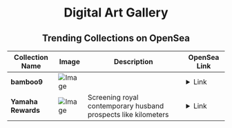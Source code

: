 <div align="center">

# Digital Art Gallery

## Trending Collections on OpenSea

| Collection Name                       | Image                                                                                     | Description                       | OpenSea Link                                                                                          |
|---------------------------------------|-------------------------------------------------------------------------------------------|-----------------------------------|--------------------------------------------------------------------------------------------------------|
| **bamboo9** | ![Image](https://i.seadn.io/s/raw/files/10e3cb5b36ee841275533753f489125d.jpg?w=500&auto=format?w=200&auto=format) |  | <details><summary>Link</summary>[bamboo9](https://opensea.io/collection/bamboo9)</details> |
| **Yamaha Rewards** | ![Image](https://i.seadn.io/s/raw/files/45928be0d191000627b9cc78dbd2463e.jpg?w=500&auto=format?w=200&auto=format) | Screening royal contemporary husband prospects like kilometers | <details><summary>Link</summary>[Yamaha Rewards](https://opensea.io/collection/yamaha-rewards)</details> |

</div>